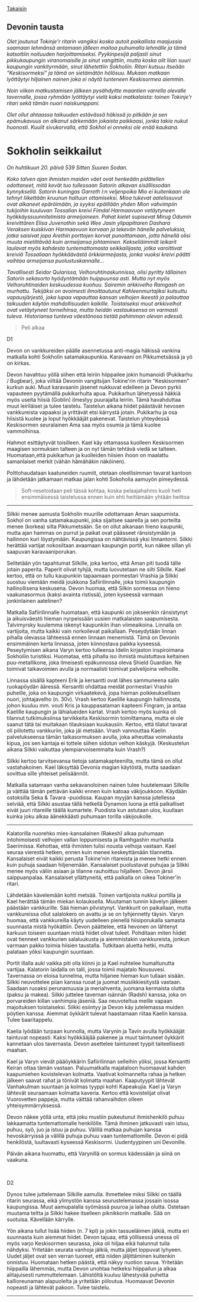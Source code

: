 [Takaisin](../README.md)

## Devonin tausta

*Olet joutunut Tokinje'r ritarin vangiksi koska autoit paikallista maajussia saamaan lehmänsä antamaan jälleen maitoa puhumalla lehmälle ja tämä katsottiin noituuden harjoittamiseksi. Pyykinpesijä paljasti sinut pikkukaupungin viranomaisille ja sinut vangittiin, mutta koska olit liian suuri kaupungin vankityrmään, sinut lähetettiin Sokholiin. Ritari kutsuu itseään "Keskisormeksi" ja tämä on sietämätön hölösuu. Mukaan matkaan lyöttäytyi hiljainen nainen joka ei näytä tunteneen Keskisormea aiemmin.*

*Noin viikon matkustamisen jälkeen pysähdyitte maantien varrella olevalle tavernalle, jossa ryhmään lyöttäytyi vielä kaksi matkalaista: toinen Tokinje'r ritari sekä tämän nuori naiskumppani.*

*Olet ollut ahtaassa taikuuden estävässä häkissä jo pitkään ja sen epämukavuus on alkanut särkemään jokaista paikkaasi, jonka takia nukut huonosti. Kuulit sivukorvalla, että Sokhol ei onneksi ole enää kaukana.*

# Sokholin seikkailut

*On huhtikuun 20. päivä 539 Sitten Suuren Sodan.*

*Koko talven ajan ihmisten maiden väet ovat henkeään pidätellen odottaneet, mitä kevät tuo tullessaan Satorin alkavan sisällissodan kynnyksellä. Satorin kuningas Garreth I:n veljenpoika Mio ei kuitenkaan ole tehnyt liikettään kruunun haltuun ottamiseksi. Mioa tukevat aatelissuvut ovat alkaneet epäröimään, ja syyksi epäillään yhden Mion vahvimpiin tukijoihin kuuluvan Tossalian kreivi Fimdal Harmaavuon vetäytyneen hyökkäyssuunnitelmista armeijoineen. Pahat kielet supisevat Mirug Odumin kreivittären Elisa Juvenothin sekä Wee Jasin ylipapittaren Dashara Veraksen kuiskivan Harmaavuon korvaan ja tekevän hänelle palveluksia, jotka saisivat jopa Arethin porttojen korvat punoittamaan, jotta hänellä olisi muuta mietittävää kuin armeijansa johtaminen. Kekseliäimmät leikarit laulavat myös kahdesta tuntemattomasta seikkailijasta, jotka varoittivat kreiviä Tossaliaan hyökkäävästä örkkiarmeijasta, jonka vuoksi kreivi päätti vaihtaa armeijansa puolustuskannalle…*

*Tavallisesti Seidor Qularissa, Velhoruhtinaskunnissa, olisi pyritty tällainen Satorin sekasorto hyödyntämään huippuunsa asti. Mutta nyt myös Velhoruhtinaiden keskuudessa kuohuu. Sairemin arkkivelho Ramgash on murhattu. Tekijäksi on avoimesti ilmoittautunut Kahleenmurtajiksi kutsuttu vapausjärjestö, joka lupaa vapauttaa kansan velhojen ikeestä ja palauttaa taikuuden käytön mahdollisuuden kaikille. Toistaiseksi muut arkkivelhot ovat vetäytyneet torneihinsa, mutta heidän vastauksensa on varmasti tuleva. Historiansa tunteva väestönosa tietää pahimman olevan edessä.*

> Peli alkaa

D1

Devon on vankkureiden päälle asennetussa anti-magia häkissä vankina matkalla kohti Sokholin satamakaupunkia. Karavaani on Pikkumetsässä ja yö on kirkas.

Devon havahtuu yöllä siihen että leiriin hiippailee jokin humanoidi (Pukikarhu / Bugbear), joka viiltää Devonin vangitsijan Tokine'rin ritarin "Keskisormen" kurkun auki. Muut karavaanin jäsenet nukkuvat edelleen ja Devon pyrkii vapauteen pyytämällä pukikarhulta apua. Pukikarhun lähetyessä häkkiä myös useita hiisiä (Goblin) ilmestyy puurajalta leiriin. Tämä havahduttaa muut leiriläiset ja tulee taistelu. Taistelun aikana hiidet päästävät hevosen vankkureista vapaaksi ja yrittävät etsi kärrystä jotain. Pukikarhu ja osa hiisistä kuolee ja loput hyökkääjät pakenevat. Taistelun yhteydessä Keskisormen seuralainen Ama saa myös osumia ja tämä kuolee vammoihinsa.

Hahmot esittäytyvät toisilleen. Kael käy ottamassa kuolleen Keskisormen maagisen sormuksen talteen ja on nyt tämän tehtävä viedä se talteen. Huomataan,että pukikarhun ja kuolleiden hiisien ihoon on maalattu samanlaiset merkit (vähän hämähäkin näköinen).

Polttohaudataan kaatuneiden ruumiit, otetaan oleellisimman tavarat kantoon ja lähdetään jatkamaan matkaa jalan kohti Sokoholia aamuyön pimeydessä.

> Soft-resetoidaan peli tässä kohtaa, koska pelaajahahmo kuoli heti ensimmäisessä taistelussa ennen kuin ehti heittämään yhtään heittoa

---

Silkki menee aamusta Sokholin muurille odottamaan Aman saapumista. Sokhol on vanha satamakaupunki, joka sijaitsee saarella ja sen porteilta menee (korkea) silta Pikkumetsään. Se on ollut aikanaan hieno kaupunki, mutta ajan hammas on purrut ja paikat ovat päässeet ränsistymään ja hallinnon kuri löystymään. Kaupungissa on nähtävissä yksi linnantorni. Silkki herättää vartijat nokosiltaan avaamaan kaupungin portit, kun näkee sillan yli saapuvan karavaaniporukan.

Selitetään yön tapahtumat Silkille, joka kertoo, että Aman piti tuodä tälle jotain paperita. Paperit olivat tyhjiä, mutta luovutetaan ne silti Silkille. Kael kertoo, että on tullu kaupunkiin tapaamaan pormestari Vrashia ja Silkki suostuu viemään meidä joukkona Safiirilinnalle, joka toimii kaupungin hallinollisena keskusena. Devon huomaa, että Silkin sormessa on hieno vaakunasormus (kaksi avainta ristissä), joten kyseessä varmaan jonkinlainen aatelinen?

Matkalla Safiirilinnalle huomataan, että kaupunki on jokseenkin ränsistynyt ja aikuisväestö hieman nyrpeissään uusien matkalaisten saapumisesta. Talvimyrsky kuulemma iskenyt kaupunkiin ihan viimeaikoina. Linnalla on vartijoita, mutta kaikki vain norkoilevat paikallaan. Peseydytään linnan pihalla olevassa lähteessä ennen linnaan menemistä. Tämä on Devonin ensimmäinen kerta linnassa, joten kiinnostava paikka kyseessä. Peseytymisen aikana Varyn kertoo tulleensa Idelin kirjaston inspiroimana Sokholiin turistiksi. Huomataa, että pihalla iso ihmistä muistuttava keltainen puu-metallikone, joka ilmeisesti epäkunnossa oleva Shield Guardian. Ne toimivat taikavoimien avulla ja normaalisti toimivat palvelijoina velhoille.

Linnassa sisällä kapteeni Erik ja kersantti ovat lähes sammuneena salin ruokapöydän ääressä. Kersantti ohdattaa meidät pormestari Vrashin puheille, joka on kaupungin virkaatekevä, jopa hieman poikkeuksellisen nuori, johtajavelho (n. 30v). Vrash kertoo Kaelille kaupungin hallinnosta, johon kuuluu mm. vouti Kris ja kauppasataman kapteeni Fingram, ja antaa Kaelille kaupungin ja lähialueiden kartat. Vrash kertoo myös kuinka oli tilannut tutkimuksiinsa tarvikkeita Keskisormin toimittamana, mutta ei ole saanut tätä tai muitakaan tilauksiaan kuukausiin. Kertoo, että tilatut tavarat oli piilotettu vankkuriin, joka jäi metsään. Vrash vannouttaa Kaelin palvelukseensa tämän taikasormuksen avulla, joka aiheuttaa voimakasta kipua, jos sen kantaja ei tottele siihen sidotun velhon käskyjä. (Keskustelun aikana Silkki vaikuttaa ylempiarvoisemmalta kuin Vrash?)

Silkki kertoo tarvitsevansa tietoja satamakapteenilta, mutta tämä on ollut vastahakoinen. Kael läksyttää Devonia magian käytöstä, mutta saadaan sovittua sille yhteiset pelisäännöt.

Matkalla satamaan vanha sekavanoloinen nainen tulee huutelemaan Silkille ja väittää tämän pettävän kaikki ennen kuin katoaa väkijoukkoon. Käydään ostoksilla Seka & Tavara -puodissa. Kaupan myyjän kanssa jutellessa selviää, että Silkki asustaa tällä hetkellä Dynamon luona ja että paikalliset eivät juuri ritareille täällä kumartele. Puodista kun astutaan ulos, kuullaan kuinka joku alkaa äänekkäästi puhumaan torilla väkijoukolle.

---

Kalatorilla nuorehko mies-kansalainen (Rakesh) alkaa puhumaan intohimoisesti velhojen vallan loppumisesta ja Ramhgashin murhasta Saerimissa. Kehottaa, että ihmisten tulisi nousta velhoja vastaan. Kael seuraa vierestä hetken, ennen kuin menee keskeyttämään tilannetta. Kansalaiset eivät kaikki perusta Tokine'nin ritareista ja menee hetki ennen kuin puhuja saadaan hiljenemään. Kansalaiset puolustavat puhujaa ja Silkki menee myös väliin asiaan ja tilanne rauhoittuu hiljalleen. Devon järsii saippuanpalaa. Kansalaiset yllättyneitä, että paikalla on oikea Tokiner'in ritari.

Lähdetään kävelemään kohti metsää. Toinen vartijoista nukkui portilla ja Kael herättää tämän miekan kolauksella. Muutaman tunnin kävelyn jälkeen päästään vankkurille. Sää hieman pilvistynyt. Vankkurit on paikallaan, mutta vankkureissa ollut salalokero on avattu ja se on tyhjennetty täysin. Varyn huomaa, että vankkureilla käyty uudelleen pienellä hiisiporukalla samasta suunnasta mistä hyökättiin. Devon päättelee, että hevonen on lähtenyt karkuun toiseen suuntaan mistä hiidet olivat tuleet. Pohditaan miten hiidet ovat tienneet vankkurien salaluukusta ja aiemmistakin vankkureista, jonkun varmaan pakko toimia hiisien taustalla. Tutkitaan aluetta hetki, mutta palataan yöksi kaupungin suuntaan.

Portit illalla auki vaikka piti olla kiinni jo ja Kael nuhtelee humaltunutta vartijaa. Kalatorin laidalla on talli, jossa toimii majatalo Nousuvesi. Tavernassa on eloisa tunnelma, mutta hiljanee hieman kun tullaan sisään. Silkki neuvottelee piian kanssa ruoat ja juomat musiikkiesitystä vastaan. Saadaan ruoaksi perunamuusia ja meriahventa, juomana kermaista olutta (paksu ja makea). Silkki juttelee tavernan isännän (Radsh) kanssa, joka on porvareiden killan vanhimpia jäseniä. Saa neuvoteltua meille vapaan majoituksen toistaiseksi. Silkki esiintyy ja Devon käy jutelemassa muiden pöytien kanssa. Aiemmat öykkärit tulevat haastamaan riitaa Kaelin kanssa. Tulee baaritappelu.

Kaelia lyödään turpaan kunnolla, mutta Varynin ja Tavin avulla hyökkääjät taintuvat nopeasti. Kaksi hyökkääjää pakenee ja muut taintuneet öykkärit kannetaan ulos tavernasta. Devon asettelee taintuneet tyypit taiteellisesti maahan.

Kael ja Varyn vievät pääöykkärin Safiirilinnan selleihin yöksi, jossa Kersantti Keiran ottaa tämän vastaan. Paluumatkalla majataloon huomaavat kahden kaapumiehen kovistelevan kolmatta. Vaativat kolmannelta rahaa ja hetken jälkeen saavat rahat ja tönivät kolmatta maahan. Kaaputyypit lähtevät Vanhakulman suuntaan ja kolmas tyyppi kohti Kapeakujia. Kael ja Varyn lähtevät seuraamaan kolmatta kaveria. Kertoo että kovistelijat olivat Vuorovetten pappeja, mutta väittää rahanvaihdon olleen yhteisymmärryksessä.

Devon näkee yöllä unta, että joku mustiin pukeutunut ihmishenkilö puhuu lakkaamatta tuntemattomalle henkilölle. Tämä ihminen jatkuvasti vain istuu, puhuu, syö, juo ja istuu ja puhuu. Välillä matkaa puhujan kanssa hevoskärryissä ja välillä puhuja puhuu vaan tuntemattomille. Devon ei pidä henkilöstä, luultavasti kyseessä Keskisormi. Uudentyypinen uni Devonille. 

Päivän aikana huomattu, että Varynillä on sormus kädessään ja siinä on vaakuna.

</br>

D2

Dynos tulee juttelemaan Silkille aamulla. Ihmettelee miksi Silkki on täällä ritarin seurassa, eikä ylimystön kanssa seurustelemassa jossain isossa kaupungissa. Muut aamupalalla syömässä puuroa ja laihaa olutta. Ostetaan muutama teltta ja Silkki hakee itselleen piknikkorin matkalle. Sää on suotuisa. Kävellään kärrylle.

Yön aikana tullut lisää hiiden (n. 7 kpl) ja jokin tassueläimen jälkiä, mutta eri suunnasta kuin aiemmat hiidet. Devon tajuaa, että yöllisessä unessa oli myös varjo Keskisormen seurassa, joka oli hiljaa eikä halunnut tulla nähdyksi. Yritetään seurata vanhoja jälkiä, mutta jäljet loppuvat lyhyeen. Uudet jäljet ovat sen verran tuoreet, että niiden jäljittäminen kuitenkin onnistuu. Huomataan hetken päästä, että näkyy nuotion savua. Yritetään hiippailla lähemmäs, mutta Devon unohtaa hetkeksi hiippailun ja alkaa alitajuisesti rummuttelemaan. Lähistöltä kuuluu lähestyvää puhetta kallioreunaman alapuolelta ja yritetään piiloutua. Huomaavat Devonin nopeasti ja lähtevät pakoon. Tulee taistelu.

---